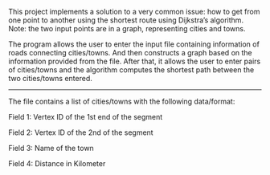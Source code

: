 This project implements a solution to a very common issue: how to get from one point to another using the shortest route using Dijkstra’s algorithm.
 Note: the two input points are in a graph, representing cities and towns.  
 
The program allows the user to enter the input file containing information of roads connecting cities/towns. 
 And then constructs a graph based on the information provided from the file.
 After that, it allows the user to enter pairs of cities/towns and the algorithm computes the shortest path between the two cities/towns entered.
 
************************************************************************
The file contains a list of cities/towns with the following data/format:

Field 1: Vertex ID of the 1st end of the segment 

Field 2: Vertex ID of the 2nd of the segment

Field 3: Name of the town

Field 4: Distance in Kilometer
